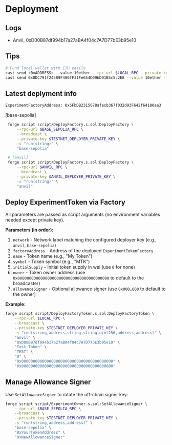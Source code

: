 # Deployment

## Logs

* Anvil, 0xD00B87df994b17a27aBA4f04c7A7D77bE3b95e10

## Tips

```sh
# Fund local wallet with ETH easily
cast send <0xADDRESS> --value 10ether --rpc-url $LOCAL_RPC --private-key
cast send 0x8DC791f24589F480fF31Fe654D09bD01B5c5c2E8 --value 10ether --rpc-url $LOCAL_RPC --private-key
```

## Latest deplyment info

```sh
ExperimentFactoryAddress: 0x5FbDB2315678afecb367f032d93F642f64180aa3
```

[base-sepolia]

```sh
 forge script script/DeployFactory.s.sol:DeployFactory \
     --rpc-url $BASE_SEPOLIA_RPC \
     --broadcast \
     --private-key $TESTNET_DEPLOYER_PRIVATE_KEY \
     -s "run(string)" \
     "base-sepolia"

 # [anvil]
 forge script script/DeployFactory.s.sol:DeployFactory \
     --rpc-url $ANVIL_RPC \
     --broadcast \
     --private-key $ANVIL_DEPLOYER_PRIVATE_KEY \
     -s "run(string)" \
     "anvil"
```

## Deploy ExperimentToken via Factory

All parameters are passed as script arguments (no environment variables needed except private key).

**Parameters (in order):**

1. `network` - Network label matching the configured deployer key (e.g., `anvil`, `base-sepolia`)
2. `factoryAddress` - Address of the deployed `ExperimentTokenFactory`
3. `name` - Token name (e.g., "My Token")
4. `symbol` - Token symbol (e.g., "MTK")
5. `initialSupply` - Initial token supply in wei (use `0` for none)
6. `owner` - Token owner address (use `0x0000000000000000000000000000000000000000` to default to the broadcaster)
7. `allowanceSigner` - Optional allowance signer (use `0x000…000` to default to the owner)

**Example:**

```sh
forge script script/DeployFactoryToken.s.sol:DeployFactoryToken \
    --rpc-url $LOCAL_RPC \
    --broadcast \
    --private-key $TESTNET_DEPLOYER_PRIVATE_KEY \
    -s "run(string,address,string,string,uint256,address,address)" \
    "anvil" \
    "0xD00B87df994b17a27aBA4f04c7A7D77bE3b95e10" \
    "Test Token" \
    "TEST" \
    "0" \
    "0x0000000000000000000000000000000000000000" \
    "0x0000000000000000000000000000000000000000"
```

## Manage Allowance Signer

Use `SetAllowanceSigner` to rotate the off-chain signer key:

```sh
forge script script/ExperimentOwner.s.sol:SetAllowanceSigner \
    --rpc-url $BASE_SEPOLIA_RPC \
    --broadcast \
    --private-key $TESTNET_DEPLOYER_PRIVATE_KEY \
    -s "run(string,address,address)" \
    "base-sepolia" \
    "0xYourTokenAddress" \
    "0xNewAllowanceSigner"
```
